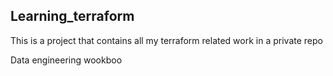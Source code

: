 ## Learning_terraform

This is a project that contains all my terraform related work in a private repo


Data engineering wookboo
